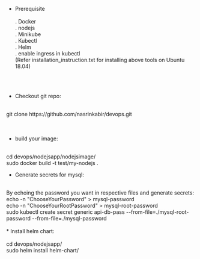 
* Prerequisite <br/><br/>
	. Docker <br/>
	. nodejs <br/>
	. Minikube<br/>
	. Kubectl <br/>
	. Helm <br/>
	. enable ingress in kubectl<br/>
   (Refer installation_instruction.txt for installing above tools on Ubuntu 18.04)<br/>
<br/>
<br/>

* Checkout git repo:<br/>
<br/>
	git clone https://github.com/nasrinkabir/devops.git<br/>
<br/>
<br/>

* build your image:<br/>
<br/>
	cd devops/nodejsapp/nodejsimage/<br/>
	sudo docker build -t test/my-nodejs . <br/>

* Generate secrets for mysql:<br/>
<br/>
     By echoing the password you want in respective files and generate secrets: <br/>
	echo -n "ChooseYourPassword" > mysql-password<br/>
	echo -n "ChooseYourRootPassword" > mysql-root-password<br/>
	sudo kubectl create secret generic api-db-pass --from-file=./mysql-root-password --from-file=./mysql-password<br/>
<br/>
* Install helm chart:<br/>
<br/>
	cd devops/nodejsapp/<br/>
	sudo helm install <RELEASE_NAME>  helm-chart/<br/>

	
